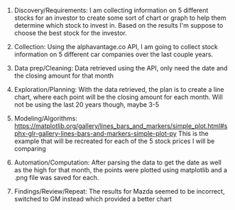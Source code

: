 1. Discovery/Requirements:
  I am collecting information on 5 different stocks for an investor to create some sort of
  chart or graph to help them determine which stock to invest in. Based on the results I'm
  suppose to choose the best stock for the investor.

2. Collection:
  Using the alphavantage.co API, I am going to collect stock information on 5 different
  car companies over the last couple years.

3. Data prep/Cleaning:
  Data retrieved using the API, only need the date and the closing amount for that month

4. Exploration/Planning:
  With the data retrieved, the plan is to create a line chart, where each point will
  be the closing amount for each month. Will not be using the last 20 years though, maybe 3-5

5. Modeling/Algorithms:
  https://matplotlib.org/gallery/lines_bars_and_markers/simple_plot.html#sphx-glr-gallery-lines-bars-and-markers-simple-plot-py
  This is the example that will be recreated for each of the 5 stock prices I will be
  comparing

6. Automation/Computation:
  After parsing the data to get the date as well as the high for that month, the points
  were plotted using matplotlib and a .png file was saved for each.

7. Findings/Review/Repeat:
  The results for Mazda seemed to be incorrect, switched to GM instead which provided a
  better chart
